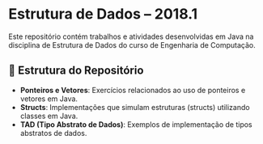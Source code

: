 # Estrutura de Dados – 2018.1

Este repositório contém trabalhos e atividades desenvolvidas em Java na disciplina de Estrutura de Dados do curso de Engenharia de Computação.

## 📁 Estrutura do Repositório

- **Ponteiros e Vetores**: Exercícios relacionados ao uso de ponteiros e vetores em Java.
- **Structs**: Implementações que simulam estruturas (structs) utilizando classes em Java.
- **TAD (Tipo Abstrato de Dados)**: Exemplos de implementação de tipos abstratos de dados.

